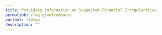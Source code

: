 ```yaml
---
title: Providing Information on Suspected Financial Irregularities
permalink: /faq-givefeedback/
variant: tiptap
description: ""
---
```

